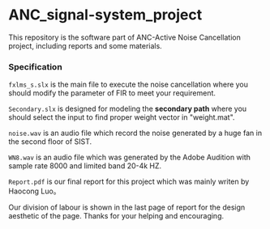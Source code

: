 # ANC_signal-system_project
This repository is the software part of ANC-Active Noise Cancellation project, including reports and some materials.

### Specification
`fxlms_s.slx` is the main file to execute the noise cancellation where you should modify the parameter of FIR to meet your requirement.

`Secondary.slx` is designed for modeling the **secondary path** where you should select the input to find proper weight vector in "weight.mat".

`noise.wav` is an audio file which record the noise generated by a huge fan in the second floor of SIST.

`WN8.wav` is an audio file which was generated by the Adobe Audition with sample rate 8000 and limited band 20-4k HZ.

`Report.pdf` is our final report for this project which was mainly writen by Haocong Luo。

Our division of labour is shown in the last page of report for the design aesthetic of the page.
Thanks for your helping and encouraging.

